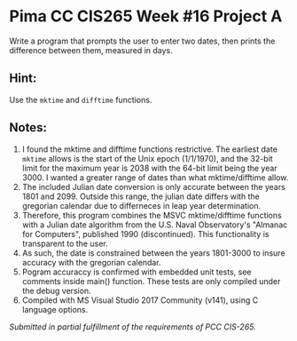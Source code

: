 # Pima CC CIS265 Week #16 Project A

Write a program that prompts the user to enter two dates, then prints the difference between them, measured in days. 

## Hint: 

Use the `mktime` and `difftime` functions.

## Notes:

1. I found the mktime and difftime functions restrictive. The earliest date `mktime` allows is the start of the Unix epoch (1/1/1970), and the 32-bit limit for the maximum year is 2038 with the 64-bit limit being the year 3000. I wanted a greater range of dates than what mktime/difftime allow.
2. The included Julian date conversion is only accurate between the years 1801 and 2099. Outside this range, the julian date differs with the gregorian calendar due to differneces in leap year determination.
3. Therefore, this program combines the MSVC mktime/difftime functions with a Julian date algorithm from the U.S. Naval Observatory's "Almanac for Computers", published 1990 (discontinued). This functionality is transparent to the user.
4. As such, the date is constrained between the years 1801-3000 to insure accuracy with the gregorian calendar.
5. Pogram accuraccy is confirmed with embedded unit tests, see comments inside main() function. These tests are only compiled under the debug version.
6. Compiled with MS Visual Studio 2017 Community (v141), using C language options.

*Submitted in partial fulfillment of the requirements of PCC CIS-265.*
